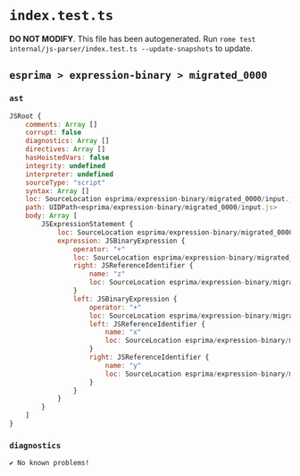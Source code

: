 # `index.test.ts`

**DO NOT MODIFY**. This file has been autogenerated. Run `rome test internal/js-parser/index.test.ts --update-snapshots` to update.

## `esprima > expression-binary > migrated_0000`

### `ast`

```javascript
JSRoot {
	comments: Array []
	corrupt: false
	diagnostics: Array []
	directives: Array []
	hasHoistedVars: false
	integrity: undefined
	interpreter: undefined
	sourceType: "script"
	syntax: Array []
	loc: SourceLocation esprima/expression-binary/migrated_0000/input.js 1:0-2:0
	path: UIDPath<esprima/expression-binary/migrated_0000/input.js>
	body: Array [
		JSExpressionStatement {
			loc: SourceLocation esprima/expression-binary/migrated_0000/input.js 1:0-1:9
			expression: JSBinaryExpression {
				operator: "+"
				loc: SourceLocation esprima/expression-binary/migrated_0000/input.js 1:0-1:9
				right: JSReferenceIdentifier {
					name: "z"
					loc: SourceLocation esprima/expression-binary/migrated_0000/input.js 1:8-1:9 (z)
				}
				left: JSBinaryExpression {
					operator: "+"
					loc: SourceLocation esprima/expression-binary/migrated_0000/input.js 1:0-1:5
					left: JSReferenceIdentifier {
						name: "x"
						loc: SourceLocation esprima/expression-binary/migrated_0000/input.js 1:0-1:1 (x)
					}
					right: JSReferenceIdentifier {
						name: "y"
						loc: SourceLocation esprima/expression-binary/migrated_0000/input.js 1:4-1:5 (y)
					}
				}
			}
		}
	]
}
```

### `diagnostics`

```
✔ No known problems!

```

